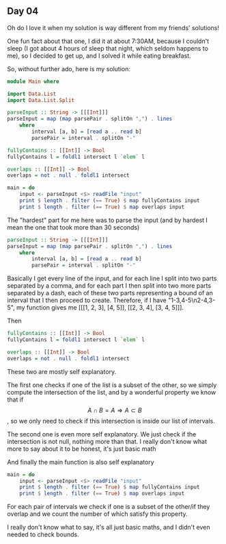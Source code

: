 ## Day 04

Oh do I love it when my solution is way different from my friends' solutions!

One fun fact about that one, I did it at about 7:30AM, because I couldn't sleep
(I got about 4 hours of sleep that night, which seldom happens to me), so I decided
to get up, and I solved it while eating breakfast.

So, without further ado, here is my solution:
```hs
module Main where

import Data.List
import Data.List.Split

parseInput :: String -> [[[Int]]]
parseInput = map (map parsePair . splitOn ",") . lines
    where
        interval [a, b] = [read a .. read b]
        parsePair = interval . splitOn "-"

fullyContains :: [[Int]] -> Bool
fullyContains l = foldl1 intersect l `elem` l

overlaps :: [[Int]] -> Bool
overlaps = not . null . foldl1 intersect

main = do
    input <- parseInput <$> readFile "input"
    print $ length . filter (== True) $ map fullyContains input
    print $ length . filter (== True) $ map overlaps input
```

The "hardest" part for me here was to parse the input (and by hardest I mean the one that took more than 30 seconds)
```hs
parseInput :: String -> [[[Int]]]
parseInput = map (map parsePair . splitOn ",") . lines
    where
        interval [a, b] = [read a .. read b]
        parsePair = interval . splitOn "-"
```
Basically I get every line of the input, and for each line I split into two parts separated by a comma, 
and for each part I then split into two more parts separated by a dash, each of these two parts representing
a bound of an interval that I then proceed to create. Therefore, if I have "1-3,4-5\n2-4,3-5",
my function gives me [[[1, 2, 3], [4, 5]], [[2, 3, 4], [3, 4, 5]]].

Then
```hs
fullyContains :: [[Int]] -> Bool
fullyContains l = foldl1 intersect l `elem` l

overlaps :: [[Int]] -> Bool
overlaps = not . null . foldl1 intersect
```
These two are mostly self explanatory.

The first one checks if one of the list is a subset of the other, so we simply compute the intersection
of the list, and by a wonderful property we know that if $$A \cap B = A \Rightarrow A \subset B$$, so we only
need to check if this intersection is inside our list of intervals.

The second one is even more self explanatory. We just check if the intersection is not null, nothing more than that.
I really don't know what more to say about it to be honest, it's just basic math

And finally the main function is also self explanatory
```hs
main = do
    input <- parseInput <$> readFile "input"
    print $ length . filter (== True) $ map fullyContains input
    print $ length . filter (== True) $ map overlaps input
```
For each pair of intervals we check if one is a subset of the other/if they overlap
and we count the number of which satisfy this property.

I really don't know what to say, it's all just basic maths, and I didn't even needed to
check bounds.
